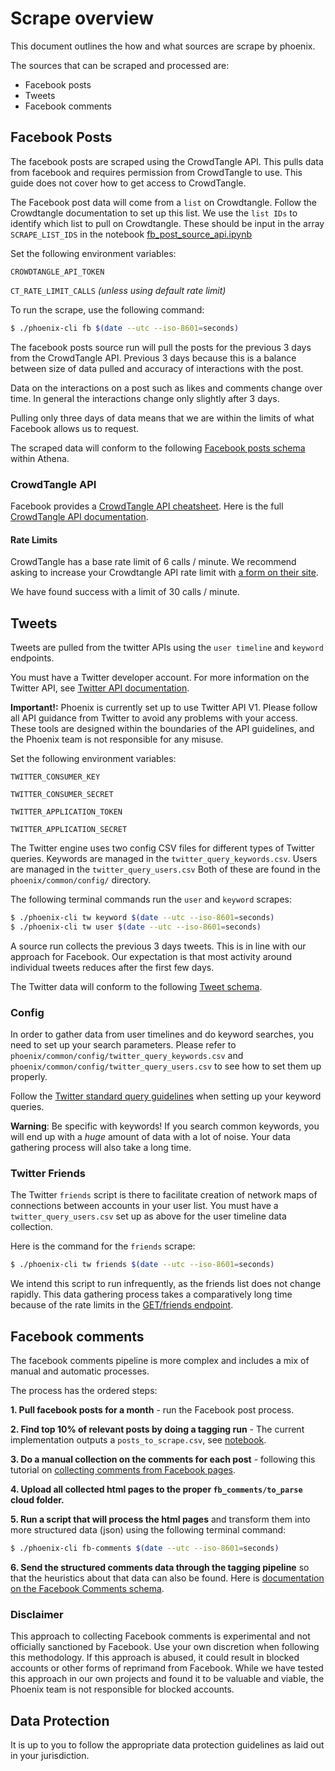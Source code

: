 # Scrape overview
This document outlines the how and what sources are scrape by phoenix.

The sources that can be scraped and processed are:
- Facebook posts
- Tweets
- Facebook comments

## Facebook Posts
The facebook posts are scraped using the CrowdTangle API. 
This pulls data from facebook and requires permission from CrowdTangle to use.
This guide does not cover how to get access to CrowdTangle. 

The Facebook post data will come from a `list` on Crowdtangle.
Follow the Crowdtangle documentation to set up this list.
We use the `list IDs` to identify which list to pull on Crowdtangle.
These should be input in the array `SCRAPE_LIST_IDS` in the notebook [fb_post_source_api.ipynb](phoenix/scrape/fb_post_source_api.ipynb)

Set the following environment variables:

`CROWDTANGLE_API_TOKEN`

`CT_RATE_LIMIT_CALLS` _(unless using default rate limit)_


To run the scrape, use the following command:
```bash 
$ ./phoenix-cli fb $(date --utc --iso-8601=seconds)
```

The facebook posts source run will pull the posts for the previous 3 days from the CrowdTangle API.
Previous 3 days because this is a balance between size of data pulled and accuracy of interactions with the post.

Data on the interactions on a post such as likes and comments change over time. In general the interactions change only slightly after 3 days.

Pulling only three days of data means that we are within the limits of what Facebook allows us to request.

The scraped data will conform to the following [Facebook posts schema](docs/facebook_posts_table.md) within Athena.

### CrowdTangle API
Facebook provides a [CrowdTangle API cheatsheet](https://help.crowdtangle.com/en/articles/3443476-api-cheat-sheet).
Here is the full [CrowdTangle API documentation](https://github.com/CrowdTangle/API/wiki).

#### Rate Limits
CrowdTangle has a base rate limit of 6 calls / minute.
We recommend asking to increase your Crowdtangle API rate limit with [a form on their site](https://www.facebook.com/help/contact/908993259530156).

We have found success with a limit of 30 calls / minute.


## Tweets
Tweets are pulled from the twitter APIs using the `user timeline` and `keyword` endpoints.

You must have a Twitter developer account.
For more information on the Twitter API, see [Twitter API documentation](https://developer.twitter.com/en/docs).

**Important!:** Phoenix is currently set up to use Twitter API V1. 
Please follow all API guidance from Twitter to avoid any problems with your access.
These tools are designed within the boundaries of the API guidelines, 
and the Phoenix team is not responsible for any misuse.

Set the following environment variables:

`TWITTER_CONSUMER_KEY`

`TWITTER_CONSUMER_SECRET`

`TWITTER_APPLICATION_TOKEN`

`TWITTER_APPLICATION_SECRET`

The Twitter engine uses two config CSV files for different types of Twitter queries.
Keywords are managed in the `twitter_query_keywords.csv`. 
Users are managed in the `twitter_query_users.csv`
Both of these are found in the `phoenix/common/config/` directory.

The following terminal commands run the `user` and `keyword` scrapes:

```bash
$ ./phoenix-cli tw keyword $(date --utc --iso-8601=seconds)
$ ./phoenix-cli tw user $(date --utc --iso-8601=seconds)
```

A source run collects the previous 3 days tweets.
This is in line with our approach for Facebook.
Our expectation is that most activity around individual tweets reduces after the first few days.

The Twitter data will conform to the following [Tweet schema](docs/tweets_table.md).

### Config
In order to gather data from user timelines and do keyword searches, you need to set up your search parameters.
Please refer to `phoenix/common/config/twitter_query_keywords.csv` and `phoenix/common/config/twitter_query_users.csv`
to see how to set them up properly.

Follow the [Twitter standard query guidelines](https://developer.twitter.com/en/docs/twitter-api/v1/rules-and-filtering/search-operators) when setting up your keyword queries.

**Warning**: Be specific with keywords! 
If you search common keywords, you will end up with a _huge_ amount of data with a lot of noise.
Your data gathering process will also take a long time.

### Twitter Friends
The Twitter `friends` script is there to facilitate creation of network maps of connections between accounts in your user list.
You must have a `twitter_query_users.csv` set up as above for the user timeline data collection.

Here is the command for the `friends` scrape:

```bash
$ ./phoenix-cli tw friends $(date --utc --iso-8601=seconds)
```

We intend this script to run infrequently, as the friends list does not change rapidly.
This data gathering process takes a comparatively long time because of the rate limits in the [GET/friends endpoint](https://developer.twitter.com/en/docs/twitter-api/v1/accounts-and-users/follow-search-get-users/api-reference/get-friends-list). 

## Facebook comments
The facebook comments pipeline is more complex and includes a mix of manual and automatic processes.

The process has the ordered steps:

**1. Pull facebook posts for a month** - run the Facebook post process.

**2. Find top 10% of relevant posts by doing a tagging run** - 
The current implementation outputs a `posts_to_scrape.csv`, see [notebook](/phoenix/tag/twitter_facebook_posts_finalise.ipynb).

**3. Do a manual collection on the comments for each post** - 
following this tutorial on [collecting comments from Facebook pages](docs/facebook-comment-collection.md). 

**4. Upload all collected html pages to the proper `fb_comments/to_parse` cloud folder.** 

**5. Run a script that will process the html pages** and transform them into more structured data (json) using the following terminal command:
```bash
$ ./phoenix-cli fb-comments $(date --utc --iso-8601=seconds)
```

**6. Send the structured comments data through the tagging pipeline** so that the heuristics about that data can also be found. 
Here is [documentation on the Facebook Comments schema](docs/facebook_comments_table.md).

### Disclaimer

This approach to collecting Facebook comments is experimental and not officially sanctioned by Facebook. 
Use your own discretion when following this methodology.
If this approach is abused, it could result in blocked accounts or other forms of reprimand from Facebook.
While we have tested this approach in our own projects and found it to be valuable and viable, 
the Phoenix team is not responsible for blocked accounts. 

## Data Protection
It is up to you to follow the appropriate data protection guidelines as laid out in your jurisdiction. 